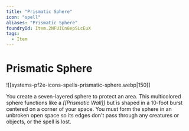 ```yaml
---
title: "Prismatic Sphere"
icon: "spell"
aliases: "Prismatic Sphere"
foundryId: Item.2NFUICn8epSLcEuX
tags:
  - Item
---
```


# Prismatic Sphere
![[systems-pf2e-icons-spells-prismatic-sphere.webp|150]]

You create a seven-layered sphere to protect an area. This multicolored sphere functions like a _[[Prismatic Wall]]_ but is shaped in a 10-foot burst centered on a corner of your space. You must form the sphere in an unbroken open space so its edges don't pass through any creatures or objects, or the spell is lost.
